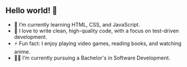 ## Hello world! 👋

- 🌱 I’m currently learning HTML, CSS, and JavaScript.
- 💌 I love to write clean, high-quality code, with a focus on test-driven development.
- ⚡ Fun fact: I enjoy playing video games, reading books, and watching anime.
- 🧑‍🎓 I’m currently pursuing a Bachelor's in Software Development.



<!--
**erin-major/erin-major** is a ✨ _special_ ✨ repository because its `README.md` (this file) appears on your GitHub profile.

Here are some ideas to get you started:

- 🔭 I’m currently working on ...
- 🌱 I’m currently learning ...
- 👯 I’m looking to collaborate on ...
- 🤔 I’m looking for help with ...
- 💬 Ask me about ...
- 📫 How to reach me: ...
- 😄 Pronouns: ...
- ⚡ Fun fact: ...
-->
